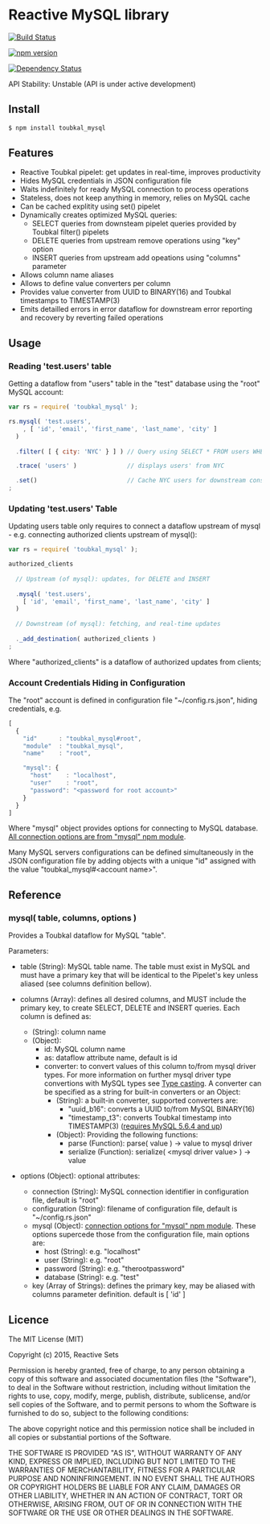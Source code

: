 # Reactive MySQL library

[![Build Status](https://travis-ci.org/ReactiveSets/toubkal_mysql.svg?branch=master)](https://travis-ci.org/ReactiveSets/toubkal_mysql)

[![npm version](https://badge.fury.io/js/toubkal_mysql.svg)](http://badge.fury.io/js/toubkal_mysql)

[![Dependency Status](https://gemnasium.com/ReactiveSets/toubkal_mysql.svg)](https://gemnasium.com/ReactiveSets/toubkal_mysql)

API Stability: Unstable (API is under active development)

## Install

```bash
$ npm install toubkal_mysql
```

## Features
- Reactive Toubkal pipelet: get updates in real-time, improves productivity
- Hides MySQL credentials in JSON configuration file
- Waits indefinitely for ready MySQL connection to process operations
- Stateless, does not keep anything in memory, relies on MySQL cache
- Can be cached explitity using set() pipelet
- Dynamically creates optimized MySQL queries:
  - SELECT queries from downsteam pipelet queries provided by Toubkal filter() pipelets
  - DELETE queries from upstream remove operations using "key" option
  - INSERT queries from upstream add opeations using "columns" parameter
- Allows column name aliases
- Allows to define value converters per column
- Provides value converter from UUID to BINARY(16) and Toubkal timestamps to TIMESTAMP(3)
- Emits detailled errors in error dataflow for downstream error reporting and recovery by reverting
failed operations

## Usage

### Reading 'test.users' table

Getting a dataflow from "users" table in the "test" database using the "root" MySQL account:

```javascript
var rs = require( 'toubkal_mysql' );

rs.mysql( 'test.users',
    , [ 'id', 'email', 'first_name', 'last_name', 'city' ]
  )
  
  .filter( [ { city: 'NYC' } ] ) // Query using SELECT * FROM users WHERE city = "NYC"

  .trace( 'users' )              // displays users' from NYC

  .set()                         // Cache NYC users for downstream consumption
;
```

### Updating 'test.users' Table

Updating users table only requires to connect a dataflow upstream of mysql - e.g. connecting authorized clients
upstream of mysql():
```javascript
var rs = require( 'toubkal_mysql' );

authorized_clients
    
  // Upstream (of mysql): updates, for DELETE and INSERT
  
  .mysql( 'test.users',
    [ 'id', 'email', 'first_name', 'last_name', 'city' ]
  )
  
  // Downstream (of mysql): fetching, and real-time updates
  
  ._add_destination( authorized_clients )
;
```

Where "authorized_clients" is a dataflow of authorized updates from clients;


### Account Credentials Hiding in Configuration

The "root" account is defined in configuration file "~/config.rs.json", hiding credentials, e.g.

```javascript
[
  {
    "id"      : "toubkal_mysql#root",
    "module"  : "toubkal_mysql",
    "name"    : "root",

    "mysql": {
      "host"    : "localhost",
      "user"    : "root",
      "password": "<password for root account>"
    }
  }
]
```

Where "mysql" object provides options for connecting to MySQL database. [All connection options are from "mysql"
npm module](https://www.npmjs.com/package/mysql#connection-options).

Many MySQL servers configurations can be defined simultaneously in the JSON configuration
file by adding objects with a unique "id" assigned with the value "toubkal_mysql#\<account name\>".

## Reference

### mysql( table, columns, options )

Provides a Toubkal dataflow for MySQL "table".

Parameters:
- table (String): MySQL table name. The table must exist in MySQL and must have a primary key
  that will be identical to the Pipelet's key unless aliased (see columns definition bellow).
- columns (Array): defines all desired columns, and MUST include the primary key, to create
  SELECT, DELETE and INSERT queries. Each column is defined as:
  - (String): column name
  - (Object):
    - id: MySQL column name
    - as: dataflow attribute name, default is id
    - converter: to convert values of this column to/from mysql driver types. For
      more information on further mysql driver type convertions with MySQL types see
      [Type casting](https://www.npmjs.com/package/mysql#type-casting).
      A converter can be specified as a string for built-in converters or an Object:
      - (String): a built-in converter, supported converters are:
        - "uuid_b16": converts a UUID to/from MySQL BINARY(16)
        - "timestamp_t3": converts Toubkal timestamp into TIMESTAMP(3)
          ([requires MySQL 5.6.4 and up](http://dev.mysql.com/doc/refman/5.6/en/fractional-seconds.html))
      - (Object): Providing the following functions:
        - parse     (Function): parse( value ) -> value to mysql driver
        - serialize (Function): serialize( \<mysql driver value\> ) -> value

- options (Object): optional attributes:
  - connection (String): MySQL connection identifier in configuration file, default is "root"
  - configuration (String): filename of configuration file, default is "~/config.rs.json"
  - mysql (Object): 
    [connection options for "mysql" npm module](https://www.npmjs.com/package/mysql#connection-options).
    These options supercede those from the configuration file, main options are:
    - host (String): e.g. "localhost"
    - user (String): e.g. "root"
    - password (String): e.g. "therootpassword"
    - database (String): e.g. "test"
  - key (Array of Strings): defines the primary key, may be aliased with columns parameter
    definition. default is [ 'id' ]

## Licence

  The MIT License (MIT)

  Copyright (c) 2015, Reactive Sets

  Permission is hereby granted, free of charge, to any person obtaining a copy
  of this software and associated documentation files (the "Software"), to deal
  in the Software without restriction, including without limitation the rights
  to use, copy, modify, merge, publish, distribute, sublicense, and/or sell
  copies of the Software, and to permit persons to whom the Software is
  furnished to do so, subject to the following conditions:

  The above copyright notice and this permission notice shall be included in all
  copies or substantial portions of the Software.

  THE SOFTWARE IS PROVIDED "AS IS", WITHOUT WARRANTY OF ANY KIND, EXPRESS OR
  IMPLIED, INCLUDING BUT NOT LIMITED TO THE WARRANTIES OF MERCHANTABILITY,
  FITNESS FOR A PARTICULAR PURPOSE AND NONINFRINGEMENT. IN NO EVENT SHALL THE
  AUTHORS OR COPYRIGHT HOLDERS BE LIABLE FOR ANY CLAIM, DAMAGES OR OTHER
  LIABILITY, WHETHER IN AN ACTION OF CONTRACT, TORT OR OTHERWISE, ARISING FROM,
  OUT OF OR IN CONNECTION WITH THE SOFTWARE OR THE USE OR OTHER DEALINGS IN THE
  SOFTWARE.
